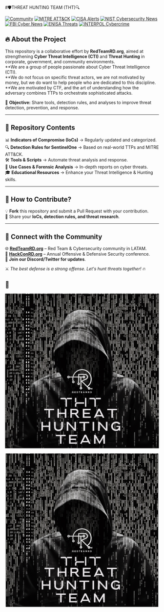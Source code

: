 #🛡️THREAT HUNTING TEAM (THT)🔍

[![Community](https://img.shields.io/badge/Community-RedTeamRD.org-blue.svg)](https://redteamrd.org)
[![MITRE ATT&CK](https://img.shields.io/badge/Mapped%20to-MITRE%20ATT%26CK-orange.svg)](https://attack.mitre.org)
[![CISA Alerts](https://img.shields.io/badge/CISA%20Alerts-Warning-red)](https://www.cisa.gov/stopransomware/alerts)
[![NIST Cybersecurity News](https://img.shields.io/badge/NIST%20Cyber%20News-Important-blue)](https://csrc.nist.gov/news)
[![FBI Cyber News](https://img.shields.io/badge/FBI%20Cyber%20News-Security-critical)](https://www.fbi.gov/investigate/cyber/news)
[![ENISA Threats](https://img.shields.io/badge/ENISA%20Threat%20Intel-Threats-orange)](https://www.enisa.europa.eu/news?f%5B0%5D=topics%3A526#contentList)
[![INTERPOL Cybercrime](https://img.shields.io/badge/INTERPOL%20Cybercrime-Response-green)](https://www.interpol.int/Crimes/Cybercrime/Cybercrime-threat-response)

## 🔥 About the Project
This repository is a collaborative effort by **RedTeamRD.org**, aimed at strengthening **Cyber Threat Intelligence (CTI)** and **Threat Hunting** in corporate, government, and community environments.  
**We are a group of people passionate about Cyber ​​Threat Intelligence (CTI).  
**We do not focus on specific threat actors, we are not motivated by money, but we do want to help people who are dedicated to this discipline.  
**We are motivated by CTF, and the art of understanding how the adversary combines TTPs to orchestrate sophisticated attacks.  


📢 **Objective:** Share tools, detection rules, and analyses to improve threat detection, prevention, and response.

---

## 📌 Repository Contents
📊 **Indicators of Compromise (IoCs)** → Regularly updated and categorized.  
🔍 **Detection Rules for SentinelOne** → Based on real-world TTPs and MITRE ATT&CK.  
🛠️ **Tools & Scripts** → Automate threat analysis and response.  
📖 **Use Cases & Forensic Analysis** → In-depth reports on cyber threats.  
🎓 **Educational Resources** → Enhance your Threat Intelligence & Hunting skills.  

---

## 🚀 How to Contribute?
💡 **Fork** this repository and submit a Pull Request with your contribution.  
👥 Share your **IoCs, detection rules, and threat research**.  

---

## 📡 Connect with the Community  
🌐 **[RedTeamRD.org](https://redteamrd.org)** – Red Team & Cybersecurity community in LATAM.  
🎤 **[HackConRD.org](https://hackconrd.org)** – Annual Offensive & Defensive Security conference.  
🔗 **Join our Discord/Twitter for updates**.  

⚔️ *The best defense is a strong offense. Let's hunt threats together!* 🔥

## 📸  

![Threat Hunting Community](https://raw.githubusercontent.com/MC1RANGER/Threat-Hunting-Team-THT-/main/THT%20Threat%20Hunting%20Team.png)
<p align="center">
  <img src="https://raw.githubusercontent.com/MC1RANGER/Threat-Hunting-Team-THT-/main/THT%20Threat%20Hunting%20Team.png" alt="Threat Hunting Community" width="500">
</p>

